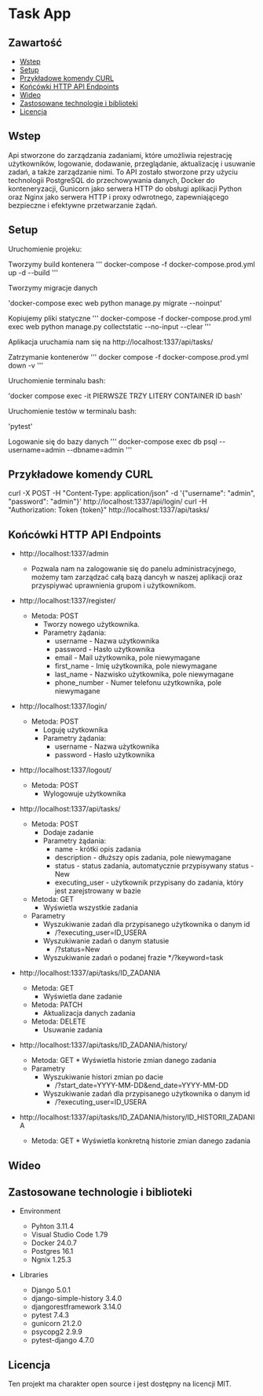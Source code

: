 # Task App

## Zawartość
* [Wstep](#Wstep)
* [Setup](#setup)
* [Przykładowe komendy CURL](#Przykładowe-komendy-CURL)
* [Końcówki HTTP API Endpoints](#Końcówki-HTTP-API-Endpoints)
* [Wideo](#Video)
* [Zastosowane technologie i biblioteki](#zastosowane-technologie-i-biblioteki)
* [Licencja](#licencja)

## Wstep

Api stworzone do zarządzania zadaniami, które umożliwia rejestrację użytkowników, logowanie, dodawanie, przeglądanie, aktualizację i usuwanie zadań, a także zarządzanie nimi. 
To API zostało stworzone przy użyciu technologii PostgreSQL do przechowywania danych, Docker do konteneryzacji, Gunicorn jako serwera HTTP do obsługi aplikacji Python oraz Nginx jako serwera HTTP i proxy odwrotnego, zapewniającego bezpieczne i efektywne przetwarzanie żądań.

## Setup

Uruchomienie projeku:

Tworzymy build kontenera
'''
docker-compose -f docker-compose.prod.yml up -d --build
'''

Tworzymy migracje danych

'docker-compose exec web python manage.py migrate --noinput'


Kopiujemy pliki statyczne
'''
docker-compose -f docker-compose.prod.yml exec web python manage.py collectstatic --no-input --clear
'''

Aplikacja uruchamia nam się na http://localhost:1337/api/tasks/

Zatrzymanie kontenerów
'''
docker compose -f docker-compose.prod.yml down -v
'''

Uruchomienie terminalu bash:

'docker compose exec -it PIERWSZE TRZY LITERY CONTAINER ID bash'

Uruchomienie testów w terminalu bash:

'pytest'

Logowanie się do bazy danych
'''
docker-compose exec db psql --username=admin --dbname=admin
'''


## Przykładowe komendy CURL

curl -X POST -H "Content-Type: application/json" -d '{"username": "admin", "password": "admin"}' http://localhost:1337/api/login/
curl -H "Authorization: Token {token}" http://localhost:1337/api/tasks/

## Końcówki HTTP API Endpoints

* http://localhost:1337/admin
    * Pozwala nam na zalogowanie się do panelu administracyjnego, możemy tam zarządzać całą bazą dancyh w naszej aplikacji oraz przyspiywać uprawnienia grupom i użytkownikom.

* http://localhost:1337/register/
    * Metoda: POST
        * Tworzy nowego użytkownika.
        * Parametry żądania:
            * username - Nazwa użytkownika
            * password - Hasło użytkownika
            * email - Mail użytkownika, pole niewymagane
            * first_name - Imię użytkownika, pole niewymagane
            * last_name - Nazwisko użytkownika, pole niewymagane
            * phone_number - Numer telefonu użytkownika, pole niewymagane

* http://localhost:1337/login/
    * Metoda: POST
        * Loguję użytkownika
        * Parametry żądania:
            * username - Nazwa użytkownika
            * password - Hasło użytkownika

* http://localhost:1337/logout/
    * Metoda: POST
        * Wylogowuje użytkownika   

* http://localhost:1337/api/tasks/
    * Metoda: POST
        * Dodaje zadanie
        * Parametry żądania:
            * name - krótki opis zadania
            * description - dłuższy opis zadania, pole niewymagane
            * status - status zadania, automatycznie przypisywany status - New
            * executing_user - użytkownik przypisany do zadania, który jest zarejstrowany w bazie
    * Metoda: GET
        * Wyświetla wszystkie zadania
    * Parametry
        * Wyszukiwanie zadań dla przypisanego użytkownika o danym id
            * /?executing_user=ID_USERA
        * Wyszukiwanie zadań o danym statusie
            * /?status=New
        * Wyszukiwanie zadań o podanej frazie
            */?keyword=task

* http://localhost:1337/api/tasks/ID_ZADANIA
    * Metoda: GET
        * Wyświetla dane zadanie
    * Metoda: PATCH
        * Aktualizacja danych zadania
    * Metoda: DELETE
        * Usuwanie zadania

* http://localhost:1337/api/tasks/ID_ZADANIA/history/
    * Metoda: GET
            * Wyświetla historie zmian danego zadania
    * Parametry
        * Wyszukiwanie histori zmian po dacie
            * /?start_date=YYYY-MM-DD&end_date=YYYY-MM-DD
        * Wyszukiwanie zadań dla przypisanego użytkownika o danym id
            * /?executing_user=ID_USERA

* http://localhost:1337/api/tasks/ID_ZADANIA/history/ID_HISTORII_ZADANIA
    * Metoda: GET
                * Wyświetla konkretną historie zmian danego zadania
        
## Wideo

## Zastosowane technologie i biblioteki

* Environment
    * Pyhton 3.11.4
    * Visual Studio Code 1.79
    * Docker 24.0.7
    * Postgres 16.1
    * Ngnix 1.25.3

* Libraries
    * Django 5.0.1
    * django-simple-history 3.4.0
    * djangorestframework 3.14.0
    * pytest 7.4.3
    * gunicorn 21.2.0
    * psycopg2 2.9.9
    * pytest-django 4.7.0

## Licencja

Ten projekt ma charakter open source i jest dostępny na licencji MIT.

